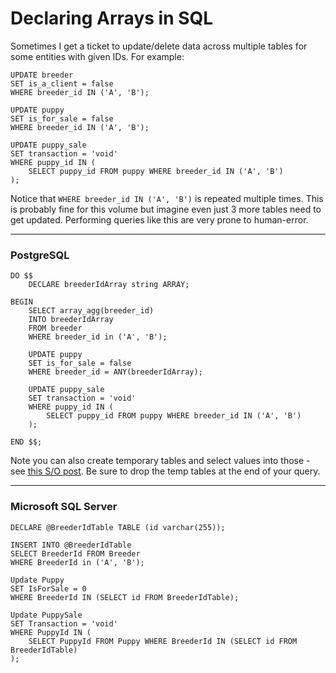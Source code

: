 # Declaring Arrays in SQL

Sometimes I get a ticket to update/delete data across multiple tables for some entities with given IDs. For example:

```
UPDATE breeder
SET is_a_client = false
WHERE breeder_id IN ('A', 'B');

UPDATE puppy
SET is_for_sale = false
WHERE breeder_id IN ('A', 'B');

UPDATE puppy_sale
SET transaction = 'void'
WHERE puppy_id IN (
    SELECT puppy_id FROM puppy WHERE breeder_id IN ('A', 'B')
);
```
Notice that `WHERE breeder_id IN ('A', 'B')` is repeated multiple times. This is probably fine for this volume but imagine even just 3 more tables need to get updated. Performing queries like this are very prone to human-error.

***

### PostgreSQL

```
DO $$
    DECLARE breederIdArray string ARRAY;

BEGIN
    SELECT array_agg(breeder_id)
    INTO breederIdArray
    FROM breeder
    WHERE breeder_id in ('A', 'B');

    UPDATE puppy
    SET is_for_sale = false
    WHERE breeder_id = ANY(breederIdArray);

    UPDATE puppy_sale
    SET transaction = 'void'
    WHERE puppy_id IN (
        SELECT puppy_id FROM puppy WHERE breeder_id IN ('A', 'B')
    );

END $$;
```

Note you can also create temporary tables and select values into those - see [this S/O post](https://stackoverflow.com/questions/15691243/creating-temporary-tables-in-sql). Be sure to drop the temp tables at the end of your query.

***

### Microsoft SQL Server

```
DECLARE @BreederIdTable TABLE (id varchar(255));

INSERT INTO @BreederIdTable
SELECT BreederId FROM Breeder
WHERE BreederId in ('A', 'B');

Update Puppy
SET IsForSale = 0
WHERE BreederId IN (SELECT id FROM BreederIdTable);

Update PuppySale
SET Transaction = 'void'
WHERE PuppyId IN (
    SELECT PuppyId FROM Puppy WHERE BreederId IN (SELECT id FROM BreederIdTable)
);
```

